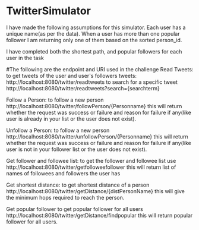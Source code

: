 # TwitterSimulator
I have made the following assumptions for this simulator.
  Each user has a unique name(as per the data).
  When a user has more than one popular follower I am returning only one of them based on the sorted person_id.

I have completed both the shortest path, and popular followers for each user in the task

#The following are the endpoint and URI used in the challenge
Read Tweets:
to get tweets of the user and user's followers tweets: http://localhost:8080/twitter/readtweets
to search for a specific tweet http://localhost:8080/twitter/readtweets?search={searchterm}

Follow a Person:
to follow a new person http://localhost:8080/twitter/followPerson/{Personname}
this will return whether the request was success or failure and reason for failure if any(like user is already in your list or the user does not exist).

Unfollow a Person:
to follow a new person http://localhost:8080/twitter/unfollowPerson/{Personname}
this will return whether the request was success or failure and reason for failure if any(like user is not in your follower list or the user does not exist).

Get follower and followee list:
to get the follower and followee list use http://localhost:8080/twitter/getfolloweefollower
this will return list of names of followees and followers the user has

Get shortest distance:
to get shortest distance of a person http://localhost:8080/twitter/getDistance/{distPersonName}
this will give the minimum hops required to reach the person.

Get popular follower
to get popular follower for all users http://localhost:8080/twitter/getDistance/findpopular
this will return popular follower for all users.
